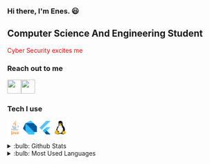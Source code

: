
### Hi there, I'm Enes. :smiley:

## Computer Science And Engineering Student

<font color = "red">Cyber Security excites me </font>

### Reach out to me

[linkedin]: https://www.linkedin.com/in/enesbaysal/
[mail]: mailto:enesbaysl@outlook.com

[<img align="left" height= "32" width = "32" src ="https://unpkg.com/simple-icons@v4/icons/linkedin.svg"/>][linkedin]

[<img align="left" height= "32" width = "32" src ="https://unpkg.com/simple-icons@v4/icons/mail-dot-ru.svg"/>][mail]

<br/>
<br/>

### Tech I use

<img align="left" src= "https://raw.githubusercontent.com/github/explore/5b3600551e122a3277c2c5368af2ad5725ffa9a1/topics/java/java.png" width= "35" height = "35">

<img align="left"  src= "https://raw.githubusercontent.com/github/explore/5b3600551e122a3277c2c5368af2ad5725ffa9a1/topics/dart/dart.png" width= "35" height = "35">

<img align="left"  src= "https://raw.githubusercontent.com/github/explore/5b3600551e122a3277c2c5368af2ad5725ffa9a1/topics/flutter/flutter.png" width= "35" height = "35">

<img align="left"  src= "https://raw.githubusercontent.com/github/explore/5b3600551e122a3277c2c5368af2ad5725ffa9a1/topics/linux/linux.png" width= "35" height = "35">
<br/>
<br/>
<br/>
<details>
<summary>:bulb: Github Stats</summary>
<img src= "https://github-readme-stats.vercel.app/api?username=n3sB&theme=radical">
</details>

<details>
<summary>:bulb: Most Used Languages</summary>
<img src= "https://github-readme-stats.vercel.app/api/top-langs/?username=n3sB&layout=compact">
</details>
